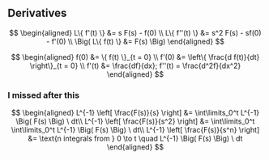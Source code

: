 ## Derivatives

$$
\begin{aligned}
L\{ f'(t) \} &= s F(s) - f(0) \\
L\{ f''(t) \} &= s^2 F(s) - sf(0) - f'(0) \\
\Big( L\{ f(t) \} &= F(s) \Big)
\end{aligned}
$$

$$
\begin{aligned}
f(0) &= \{ f(t) \}_{t = 0} \\
f'(0) &= \left\{ \frac{d f(t)}{dt} \right\}_{t = 0} \\
f'(t) &= \frac{df}{dx}; f''(t) = \frac{d^2f}{dx^2}
\end{aligned}
$$

### I missed after this

$$
\begin{aligned}
L^{-1} \left[ \frac{F(s)}{s} \right]
&= \int\limits_0^t L^{-1} \Big( F(s) \Big)  \ dt\\
L^{-1} \left[ \frac{F(s)}{s^2} \right]
&= \int\limits_0^t \int\limits_0^t L^{-1} \Big( F(s) \Big)  \ dt\\
L^{-1} \left[ \frac{F(s)}{s^n} \right]
&= \text{n integrals from } 0 \to t \quad L^{-1} \Big( F(s) \Big)  \ dt
\end{aligned}
$$


